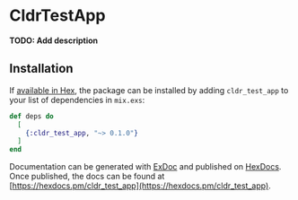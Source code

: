 # CldrTestApp

**TODO: Add description**

## Installation

If [available in Hex](https://hex.pm/docs/publish), the package can be installed
by adding `cldr_test_app` to your list of dependencies in `mix.exs`:

```elixir
def deps do
  [
    {:cldr_test_app, "~> 0.1.0"}
  ]
end
```

Documentation can be generated with [ExDoc](https://github.com/elixir-lang/ex_doc)
and published on [HexDocs](https://hexdocs.pm). Once published, the docs can
be found at [https://hexdocs.pm/cldr_test_app](https://hexdocs.pm/cldr_test_app).

